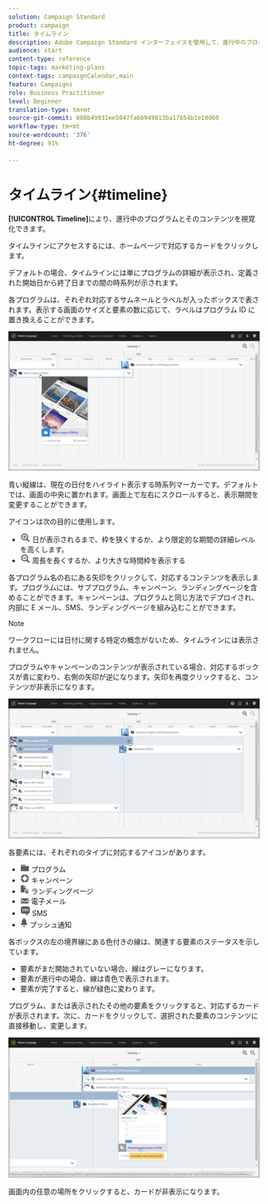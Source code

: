 ```yaml
---
solution: Campaign Standard
product: campaign
title: タイムライン
description: Adobe Campaign Standard インターフェイスを使用して、進行中のプログラムとそのコンテンツを視覚化する方法について説明します。
audience: start
content-type: reference
topic-tags: marketing-plans
context-tags: campaignCalendar,main
feature: Campaigns
role: Business Practitioner
level: Beginner
translation-type: tm+mt
source-git-commit: 088b49931ee5047fa6b949813ba17654b1e10d60
workflow-type: tm+mt
source-wordcount: '376'
ht-degree: 91%

---
```



# タイムライン{#timeline}

**[!UICONTROL Timeline]**&#x200B;により、進行中のプログラムとそのコンテンツを視覚化できます。

タイムラインにアクセスするには、ホームページで対応するカードをクリックします。

デフォルトの場合、タイムラインには単にプログラムの詳細が表示され、定義された開始日から終了日までの間の時系列が示されます。

各プログラムは、それぞれ対応するサムネールとラベルが入ったボックスで表されます。表示する画面のサイズと要素の数に応じて、ラベルはプログラム ID に置き換えることができます。

![](assets/timeline_1.png)

青い縦線は、現在の日付をハイライト表示する時系列マーカーです。デフォルトでは、画面の中央に置かれます。画面上で左右にスクロールすると、表示期間を変更することができます。

アイコンは次の目的に使用します。

* ![](assets/timeline_zoom_in.png) 日が表示されるまで、枠を狭くするか、より限定的な期間の詳細レベルを高くします。
* ![](assets/timeline_zoom_out.png) 周長を長くするか、より大きな時間枠を表示する

各プログラム名の右にある矢印をクリックして、対応するコンテンツを表示します。プログラムには、サブプログラム、キャンペーン、ランディングページを含めることができます。キャンペーンは、プログラムと同じ方法でデプロイされ、内部に E メール、SMS、ランディングページを組み込むことができます。

>[!NOTE]
>
>ワークフローには日付に関する特定の概念がないため、タイムラインには表示されません。

プログラムやキャンペーンのコンテンツが表示されている場合、対応するボックスが青に変わり、右側の矢印が逆になります。矢印を再度クリックすると、コンテンツが非表示になります。

![](assets/timeline_2.png)

各要素には、それぞれのタイプに対応するアイコンがあります。

* ![](assets/timeline_program_icon.png) プログラム
* ![](assets/timeline_campaign_icon.png) キャンペーン
* ![](assets/timeline_lp_icon.png) ランディングページ
* ![](assets/timeline_email_icon.png) 電子メール
* ![](assets/timeline_sms_icon.png) SMS
* ![](assets/timeline_push_icon.png) プッシュ通知

各ボックスの左の境界線にある色付きの線は、関連する要素のステータスを示しています。

* 要素がまだ開始されていない場合、線はグレーになります。
* 要素が進行中の場合、線は青色で表示されます。
* 要素が完了すると、線が緑色に変わります。

プログラム、または表示されたその他の要素をクリックすると、対応するカードが表示されます。次に、カードをクリックして、選択された要素のコンテンツに直接移動し、変更します。

![](assets/timeline_3.png)

画面内の任意の場所をクリックすると、カードが非表示になります。
